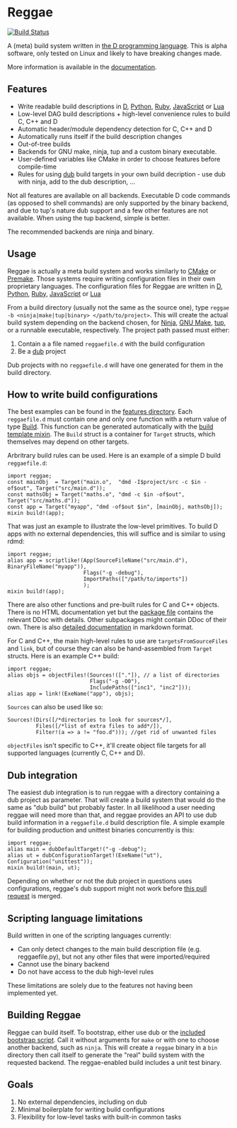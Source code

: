 Reggae
=======
[![Build Status](https://travis-ci.org/atilaneves/reggae.png?branch=master)](https://travis-ci.org/atilaneves/reggae)

A (meta) build system written in [the D programming language](http://dlang.org). This
is alpha software, only tested on Linux and likely to have breaking
changes made.

More information is available in the [documentation](doc/index.md).

Features
--------
* Write readable build descriptions in [D](http://dlang.org/),
[Python](https://github.com/atilaneves/reggae-python),
[Ruby](https://github.com/atilaneves/reggae-ruby),
[JavaScript](https://github.com/atilaneves/reggae-js)
or [Lua](https://github.com/atilaneves/reggae-lua)
* Low-level DAG build descriptions + high-level convenience rules to build C, C++ and D
* Automatic header/module dependency detection for C, C++ and D
* Automatically runs itself if the build description changes
* Out-of-tree builds
* Backends for GNU make, ninja, tup and a custom binary executable.
* User-defined variables like CMake in order to choose features before compile-time
* Rules for using [dub](http://code.dlang.org/about) build targets in your own build decription - use dub with ninja, add to the dub description, ...

Not all features are available on all backends. Executable D code commands (as opposed to shell commands)
are only supported by the binary backend, and due to tup's nature dub support and a few other features
are not available. When using the tup backend, simple is better.

The recommended backends are ninja and binary.

Usage
-----

Reggae is actually a meta build system and works similarly to
[CMake](http://www.cmake.org/) or
[Premake](http://premake.github.io/). Those systems require writing
configuration files in their own proprietary languages. The
configuration files for Reggae are written in [D](http://dlang.org),
[Python](https://github.com/atilaneves/reggae-python), [Ruby](https://github.com/atilaneves/reggae-ruby),
[JavaScript](https://github.com/atilaneves/reggae-js) or [Lua](https://github.com/atilaneves/reggae-lua)

From a build directory (usually not the same as the source one), type
`reggae -b <ninja|make|tup|binary> </path/to/project>`. This will create
the actual build system depending on the backend chosen, for
[Ninja](http://martine.github.io/ninja/),
[GNU Make](https://www.gnu.org/software/make/),
[tup](http://gittup.org/tup/), or a runnable
executable, respectively.  The project path passed must either:

1. Contain a a file named `reggaefile.d` with the build configuration
2. Be a [dub](http://code.dlang.org/about) project

Dub projects with no `reggaefile.d` will have one generated for them in the build directory.

How to write build configurations
---------------------------------
The best examples can be found in the [features directory](features).
Each `reggaefile.d` must contain one and only one function with a return value of type
[Build](payload/reggae/build.d). This function can be generated automatically with the
[build template mixin](payload/reggae/build.d). The `Build` struct is a container for
`Target` structs, which themselves may depend on other targets.

Arbritrary build rules can be used. Here is an example of a simple D build `reggaefile.d`:

    import reggae;
    const mainObj  = Target("main.o",  "dmd -I$project/src -c $in -of$out", Target("src/main.d"));
    const mathsObj = Target("maths.o", "dmd -c $in -of$out", Target("src/maths.d"));
    const app = Target("myapp", "dmd -of$out $in", [mainObj, mathsObj]);
    mixin build!(app);

That was just an example to illustrate the low-level primitives. To
build D apps with no external dependencies, this will suffice and is similar to using rdmd:

    import reggae;
    alias app = scriptlike!(App(SourceFileName("src/main.d"), BinaryFileName("myapp")),
                            Flags("-g -debug"),
                            ImportPaths(["/path/to/imports"])
                            );
    mixin build!(app);

There are also other functions and pre-built rules for C and C++ objects. There is no
HTML documentation yet but the [package file](payload/reggae/package.d) contains the
relevant DDoc with details. Other subpackages might contain DDoc of their own. There is
also [detailed documentation](doc/index.md) in markdown format.

For C and C++, the main high-level rules to use are `targetsFromSourceFiles` and
`link`, but of course they can also be hand-assembled from `Target` structs. Here is an
example C++ build:

    import reggae;
    alias objs = objectFiles!(Sources!(["."]), // a list of directories
                              Flags("-g -O0"),
                              IncludePaths(["inc1", "inc2"]));
    alias app = link!(ExeName("app"), objs);

`Sources` can also be used like so:

    Sources!(Dirs([/*directories to look for sources*/],
             Files([/*list of extra files to add*/]),
             Filter!(a => a != "foo.d"))); //get rid of unwanted files

`objectFiles` isn't specific to C++, it'll create object file targets
for all supported languages (currently C, C++ and D).


Dub integration
---------------

The easiest dub integration is to run reggae with a directory containing a dub project as
parameter. That will create a build system that would do the same as "dub build" but probably
faster. In all likelihood a user needing reggae will need more than that, and reggae provides
an API to use dub build information in a `reggaefile.d` build description file. A simple
example for building production and unittest binaries concurrently is this:

    import reggae;
    alias main = dubDefaultTarget!("-g -debug");
    alias ut = dubConfigurationTarget!(ExeName("ut"), Configuration("unittest"));
    mixin build!(main, ut);

Depending on whether or not the dub project in questions uses configurations, reggae's dub
support might not work before [this pull request](https://github.com/D-Programming-Language/dub/pull/577)
is merged.


Scripting language limitations
------------------------------
Build written in one of the scripting languages currently:

* Can only detect changes to the main build description file (e.g. reggaefile.py), but not any other files that were imported/required
* Cannot use the binary backend
* Do not have access to the dub high-level rules

These limitations are solely due to the features not having been implemented yet.


Building Reggae
---------------

Reggae can build itself. To bootstrap, either use dub or the [included bootstrap script](bootstrap.sh).
Call it without arguments for `make` or with one to choose another backend, such as `ninja`. This
will create a `reggae` binary in a `bin` directory then call itself to generate the "real" build
system with the requested backend. The reggae-enabled build includes a unit test binary.

Goals
-----
1. No external dependencies, including on dub
2. Minimal boilerplate for writing build configurations
3. Flexibility for low-level tasks with built-in common tasks
